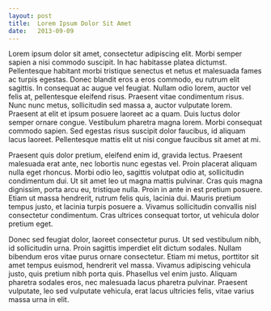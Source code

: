 ```yaml
---
layout: post
title:  Lorem Ipsum Dolor Sit Amet
date:   2013-09-09
---
```


Lorem ipsum dolor sit amet, consectetur adipiscing elit. Morbi semper sapien a
nisi commodo suscipit. In hac habitasse platea dictumst. Pellentesque habitant
morbi tristique senectus et netus et malesuada fames ac turpis egestas. Donec
blandit eros a eros commodo, eu rutrum elit sagittis. In consequat ac augue vel
feugiat. Nullam odio lorem, auctor vel felis at, pellentesque eleifend risus.
Praesent vitae condimentum risus. Nunc nunc metus, sollicitudin sed massa a,
auctor vulputate lorem. Praesent at elit et ipsum posuere laoreet ac a quam.
Duis luctus dolor semper ornare congue. Vestibulum pharetra magna lorem. Morbi
consequat commodo sapien. Sed egestas risus suscipit dolor faucibus, id aliquam
lacus laoreet. Pellentesque mattis elit ut nisi congue faucibus sit amet at mi.

Praesent quis dolor pretium, eleifend enim id, gravida lectus. Praesent
malesuada erat ante, nec lobortis nunc egestas vel. Proin placerat aliquam
nulla eget rhoncus. Morbi odio leo, sagittis volutpat odio at, sollicitudin
condimentum dui. Ut sit amet leo ut magna mattis pulvinar. Cras quis magna
dignissim, porta arcu eu, tristique nulla. Proin in ante in est pretium
posuere. Etiam ut massa hendrerit, rutrum felis quis, lacinia dui. Mauris
pretium tempus justo, et lacinia turpis posuere a. Vivamus sollicitudin
convallis nisl consectetur condimentum. Cras ultrices consequat tortor, ut
vehicula dolor pretium eget.

Donec sed feugiat dolor, laoreet consectetur purus. Ut sed vestibulum nibh, id
sollicitudin urna. Proin sagittis imperdiet elit dictum sodales. Nullam
bibendum eros vitae purus ornare consectetur. Etiam mi metus, porttitor sit
amet tempus euismod, hendrerit vel massa. Vivamus adipiscing vehicula justo,
quis pretium nibh porta quis. Phasellus vel enim justo. Aliquam pharetra
sodales eros, nec malesuada lacus pharetra pulvinar. Praesent vulputate, leo
sed vulputate vehicula, erat lacus ultricies felis, vitae varius massa urna in
elit.
